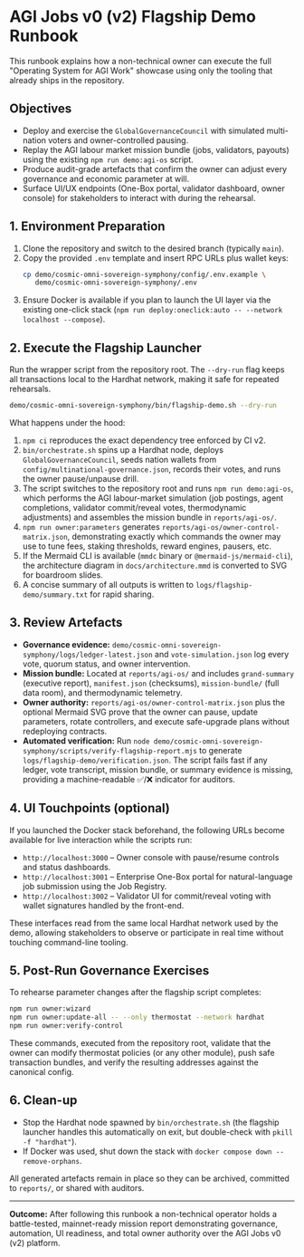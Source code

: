 # AGI Jobs v0 (v2) Flagship Demo Runbook

This runbook explains how a non-technical owner can execute the full "Operating
System for AGI Work" showcase using only the tooling that already ships in the
repository.

## Objectives

- Deploy and exercise the `GlobalGovernanceCouncil` with simulated multi-nation
  voters and owner-controlled pausing.
- Replay the AGI labour market mission bundle (jobs, validators, payouts) using
  the existing `npm run demo:agi-os` script.
- Produce audit-grade artefacts that confirm the owner can adjust every
  governance and economic parameter at will.
- Surface UI/UX endpoints (One-Box portal, validator dashboard, owner console)
  for stakeholders to interact with during the rehearsal.

## 1. Environment Preparation

1. Clone the repository and switch to the desired branch (typically `main`).
2. Copy the provided `.env` template and insert RPC URLs plus wallet keys:
   ```bash
   cp demo/cosmic-omni-sovereign-symphony/config/.env.example \
      demo/cosmic-omni-sovereign-symphony/.env
   ```
3. Ensure Docker is available if you plan to launch the UI layer via the
   existing one-click stack (`npm run deploy:oneclick:auto -- --network
   localhost --compose`).

## 2. Execute the Flagship Launcher

Run the wrapper script from the repository root. The `--dry-run` flag keeps all
transactions local to the Hardhat network, making it safe for repeated
rehearsals.

```bash
demo/cosmic-omni-sovereign-symphony/bin/flagship-demo.sh --dry-run
```

What happens under the hood:

1. `npm ci` reproduces the exact dependency tree enforced by CI v2.
2. `bin/orchestrate.sh` spins up a Hardhat node, deploys
   `GlobalGovernanceCouncil`, seeds nation wallets from
   `config/multinational-governance.json`, records their votes, and runs the
   owner pause/unpause drill.
3. The script switches to the repository root and runs `npm run demo:agi-os`,
   which performs the AGI labour-market simulation (job postings, agent
   completions, validator commit/reveal votes, thermodynamic adjustments) and
   assembles the mission bundle in `reports/agi-os/`.
4. `npm run owner:parameters` generates
   `reports/agi-os/owner-control-matrix.json`, demonstrating exactly which
   commands the owner may use to tune fees, staking thresholds, reward engines,
   pausers, etc.
5. If the Mermaid CLI is available (`mmdc` binary or
   `@mermaid-js/mermaid-cli`), the architecture diagram in
   `docs/architecture.mmd` is converted to SVG for boardroom slides.
6. A concise summary of all outputs is written to
   `logs/flagship-demo/summary.txt` for rapid sharing.

## 3. Review Artefacts

- **Governance evidence:**
  `demo/cosmic-omni-sovereign-symphony/logs/ledger-latest.json` and
  `vote-simulation.json` log every vote, quorum status, and owner intervention.
- **Mission bundle:** Located at `reports/agi-os/` and includes `grand-summary`
  (executive report), `manifest.json` (checksums), `mission-bundle/` (full data
  room), and thermodynamic telemetry.
- **Owner authority:** `reports/agi-os/owner-control-matrix.json` plus the
  optional Mermaid SVG prove that the owner can pause, update parameters, rotate
  controllers, and execute safe-upgrade plans without redeploying contracts.
- **Automated verification:** Run
  `node demo/cosmic-omni-sovereign-symphony/scripts/verify-flagship-report.mjs`
  to generate `logs/flagship-demo/verification.json`. The script fails fast if
  any ledger, vote transcript, mission bundle, or summary evidence is missing,
  providing a machine-readable ✅/❌ indicator for auditors.

## 4. UI Touchpoints (optional)

If you launched the Docker stack beforehand, the following URLs become
available for live interaction while the scripts run:

- `http://localhost:3000` – Owner console with pause/resume controls and status
  dashboards.
- `http://localhost:3001` – Enterprise One-Box portal for natural-language job
  submission using the Job Registry.
- `http://localhost:3002` – Validator UI for commit/reveal voting with wallet
  signatures handled by the front-end.

These interfaces read from the same local Hardhat network used by the demo,
allowing stakeholders to observe or participate in real time without touching
command-line tooling.

## 5. Post-Run Governance Exercises

To rehearse parameter changes after the flagship script completes:

```bash
npm run owner:wizard
npm run owner:update-all -- --only thermostat --network hardhat
npm run owner:verify-control
```

These commands, executed from the repository root, validate that the owner can
modify thermostat policies (or any other module), push safe transaction bundles,
and verify the resulting addresses against the canonical config.

## 6. Clean-up

- Stop the Hardhat node spawned by `bin/orchestrate.sh` (the flagship launcher
  handles this automatically on exit, but double-check with `pkill -f
  "hardhat"`).
- If Docker was used, shut down the stack with `docker compose down
  --remove-orphans`.

All generated artefacts remain in place so they can be archived, committed to
`reports/`, or shared with auditors.

---

**Outcome:** After following this runbook a non-technical operator holds a
battle-tested, mainnet-ready mission report demonstrating governance,
automation, UI readiness, and total owner authority over the AGI Jobs v0 (v2)
platform.

